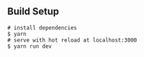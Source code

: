 ## Build Setup

```yarn
# install dependencies
$ yarn
# serve with hot reload at localhost:3000
$ yarn run dev

```